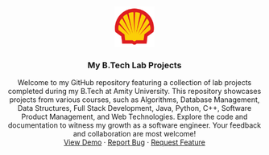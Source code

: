 <!-- Improved compatibility of back to top link: See: https://github.com/othneildrew/Best-README-Template/pull/73 -->
<a name="readme-top"></a>
<!--
*** Thanks for checking out the Best-README-Template. If you have a suggestion
*** that would make this better, please fork the repo and create a pull request
*** or simply open an issue with the tag "enhancement".
*** Don't forget to give the project a star!
*** Thanks again! Now go create something AMAZING! :D
-->



<!-- PROJECT SHIELDS -->
<!--
*** I'm using markdown "reference style" links for readability.
*** Reference links are enclosed in brackets [ ] instead of parentheses ( ).
*** See the bottom of this document for the declaration of the reference variables
*** for contributors-url, forks-url, etc. This is an optional, concise syntax you may use.
*** https://www.markdownguide.org/basic-syntax/#reference-style-links
-->



<!-- PROJECT LOGO -->
<br />
<div align="center">
  <a href="https://github.com/knowgaurav/btech-lab-projects">
    <img src="images/logo.png" alt="Logo" width="80" height="80">
  </a>

<h3 align="center">My B.Tech Lab Projects</h3>

  <p align="center">
Welcome to my GitHub repository featuring a collection of lab projects completed during my B.Tech at Amity University. This repository showcases projects from various courses, such as Algorithms, Database Management, Data Structures, Full Stack Development, Java, Python, C++, Software Product Management, and Web Technologies. Explore the code and documentation to witness my growth as a software engineer. Your feedback and collaboration are most welcome!
    <br />
    <a href="https://github.com/knowgaurav/btech-lab-projects">View Demo</a>
    ·
    <a href="https://github.com/knowgaurav/btech-lab-projects/issues">Report Bug</a>
    ·
    <a href="https://github.com/knowgaurav/btech-lab-projects/issues">Request Feature</a>
  </p>
</div>
